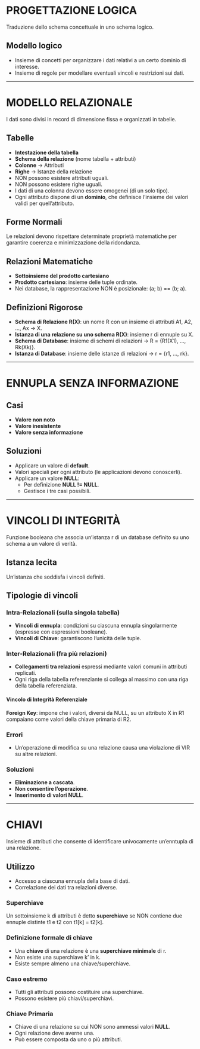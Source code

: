 
# PROGETTAZIONE LOGICA

Traduzione dello schema concettuale in uno schema logico.

## Modello logico

- Insieme di concetti per organizzare i dati relativi a un certo dominio di interesse.
- Insieme di regole per modellare eventuali vincoli e restrizioni sui dati.

---

# MODELLO RELAZIONALE

I dati sono divisi in record di dimensione fissa e organizzati in tabelle.

## Tabelle

- **Intestazione della tabella**
- **Schema della relazione** (nome tabella + attributi)
- **Colonne** → Attributi
- **Righe** → Istanze della relazione
- NON possono esistere attributi uguali.
- NON possono esistere righe uguali.
- I dati di una colonna devono essere omogenei (di un solo tipo).
- Ogni attributo dispone di un **dominio**, che definisce l’insieme dei valori validi per quell’attributo.

## Forme Normali

Le relazioni devono rispettare determinate proprietà matematiche per garantire coerenza e minimizzazione della ridondanza.

## Relazioni Matematiche

- **Sottoinsieme del prodotto cartesiano**
- **Prodotto cartesiano**: insieme delle tuple ordinate.
- Nei database, la rappresentazione NON è posizionale: (a; b) == (b; a).

## Definizioni Rigorose

- **Schema di Relazione R(X)**: un nome R con un insieme di attributi A1, A2, ..., Ax → X.
- **Istanza di una relazione su uno schema R(X)**: insieme r di ennuple su X.
- **Schema di Database**: insieme di schemi di relazioni → R = {R1(X1), ..., Rk(Xk)}.
- **Istanza di Database**: insieme delle istanze di relazioni → r = {r1, ..., rk}.

---

# ENNUPLA SENZA INFORMAZIONE

## Casi

- **Valore non noto**
- **Valore inesistente**
- **Valore senza informazione**

## Soluzioni

- Applicare un valore di **default**.
- Valori speciali per ogni attributo (le applicazioni devono conoscerli).
- Applicare un valore **NULL**:
  - Per definizione **NULL != NULL**.
  - Gestisce i tre casi possibili.

---

# VINCOLI DI INTEGRITÀ

Funzione booleana che associa un’istanza r di un database definito su uno schema a un valore di verità.

## Istanza lecita

Un’istanza che soddisfa i vincoli definiti.

## Tipologie di vincoli

### Intra-Relazionali (sulla singola tabella)

- **Vincoli di ennupla**: condizioni su ciascuna ennupla singolarmente (espresse con espressioni booleane).
- **Vincoli di Chiave**: garantiscono l’unicità delle tuple.

### Inter-Relazionali (fra più relazioni)

- **Collegamenti tra relazioni** espressi mediante valori comuni in attributi replicati.
- Ogni riga della tabella referenziante si collega al massimo con una riga della tabella referenziata.

#### Vincolo di Integrità Referenziale

**Foreign Key**: impone che i valori, diversi da NULL, su un attributo X in R1 compaiano come valori della chiave primaria di R2.

### Errori

- Un’operazione di modifica su una relazione causa una violazione di VIR su altre relazioni.

### Soluzioni

- **Eliminazione a cascata**.
- **Non consentire l’operazione**.
- **Inserimento di valori NULL**.

---

# CHIAVI

Insieme di attributi che consente di identificare univocamente un’enntupla di una relazione.

## Utilizzo

- Accesso a ciascuna ennupla della base di dati.
- Correlazione dei dati tra relazioni diverse.

### Superchiave

Un sottoinsieme k di attributi è detto **superchiave** se NON contiene due ennuple distinte t1 e t2 con t1[k] = t2[k].

### Definizione formale di chiave

- Una **chiave** di una relazione è una **superchiave minimale** di r.
- Non esiste una superchiave k’ in k.
- Esiste sempre almeno una chiave/superchiave.

### Caso estremo

- Tutti gli attributi possono costituire una superchiave.
- Possono esistere più chiavi/superchiavi.

### Chiave Primaria

- Chiave di una relazione su cui NON sono ammessi valori **NULL**.
- Ogni relazione deve averne una.
- Può essere composta da uno o più attributi.
